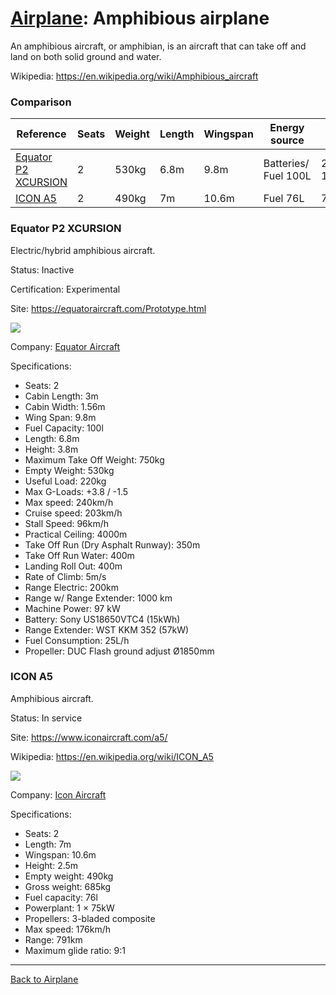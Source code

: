 [Airplane](Airplane.md): Amphibious airplane
============================================

An amphibious aircraft, or amphibian, is an aircraft that can take off and land on both solid ground and water.

Wikipedia: <https://en.wikipedia.org/wiki/Amphibious_aircraft>



### Comparison

| Reference                                   | Seats | Weight | Length | Wingspan | Energy source                            | Range                        | Max speed |
|---------------------------------------------|-------|--------|--------|----------|------------------------------------------|------------------------------|-----------|
| [Equator P2 XCURSION](#equator-p2-xcursion) | 2     | 530kg  | 6.8m   | 9.8m     | Batteries/&ZeroWidthSpace;Fuel&nbsp;100L | 200km/&ZeroWidthSpace;1000km | 240km/h   |
| [ICON A5](#icon-a5)                         | 2     | 490kg  | 7m     | 10.6m    | Fuel 76L                                 | 791km                        | 176km/h   |



### Equator P2 XCURSION

Electric/hybrid amphibious aircraft.

Status: Inactive

Certification: Experimental

Site: <https://equatoraircraft.com/Prototype.html>

![](https://impro.usercontent.one/appid/oneComWsb/domain/equatoraircraft.com/media/equatoraircraft.com/onewebmedia/Fly%20past%20flight%202.jpg?etag=%2217da6-5e0e0e3c%22&sourceContentType=image%2Fjpeg&quality=85&progressive)

Company: [Equator Aircraft](Company.md#equator-aircraft)

Specifications:
- Seats: 2
- Cabin Length: 3m
- Cabin Width: 1.56m
- Wing Span: 9.8m
- Fuel Capacity: 100l
- Length: 6.8m
- Height: 3.8m
- Maximum Take Off Weight: 750kg
- Empty Weight: 530kg
- Useful Load: 220kg
- Max G-Loads: +3.8 / -1.5
- Max speed: 240km/h
- Cruise speed: 203km/h
- Stall Speed: 96km/h
- Practical Ceiling: 4000m
- Take Off Run (Dry Asphalt Runway): 350m
- Take Off Run Water: 400m
- Landing Roll Out: 400m
- Rate of Climb: 5m/s
- Range Electric: 200km
- Range w/ Range Extender: 1000 km
- Machine Power: 97 kW
- Battery: Sony US18650VTC4 (15kWh)
- Range Extender: WST KKM 352 (57kW)
- Fuel Consumption: 25L/h
- Propeller: DUC Flash ground adjust Ø1850mm



### ICON A5

Amphibious aircraft.

Status: In service

Site: <https://www.iconaircraft.com/a5/>

Wikipedia: <https://en.wikipedia.org/wiki/ICON_A5>

![](https://www.iconaircraft.com/wp-content/uploads/2023/07/Velocity_ICONA5_Web.jpg)

Company: [Icon Aircraft](Company.md#icon-aircraft)

Specifications:
- Seats: 2
- Length: 7m
- Wingspan: 10.6m
- Height: 2.5m
- Empty weight: 490kg
- Gross weight: 685kg
- Fuel capacity: 76l
- Powerplant: 1 × 75kW
- Propellers: 3-bladed composite
- Max speed: 176km/h
- Range: 791km
- Maximum glide ratio: 9:1



---
[Back to Airplane](Airplane.md)